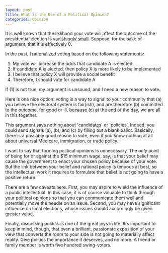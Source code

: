 ```yaml
---
layout: post
title: What is the Use of a Political Opinion?
categories: Opinion
---
```


It is well known that the liklihood your vote will affect the outcome of the presidential election is [vanishingly small](https://www.stat.berkeley.edu/~aldous/157/Papers/vote.pdf). Suppose, for the sake of argument, that it is effectively 0.

In the past, I rationalized voting based on the following statements:
1. My vote will increase the odds that candidate A is elected
2. If candidate A is elected, then policy X is more likely to be implemented
3. I believe that policy X will provide a social benefit
4. Therefore, I should vote for candidate A

If (1) is not true, my argument is unsound, and I need a new reason to vote.

Here is one nice option: voting is a way to signal to your community that (a) you believe the electoral system is fair(ish), and are therefore (b) committed to the outcome, for good or ill, because (c) at the end of the day, we are all in this together. 

This argument says nothing about 'candidates' or 'policies'. Indeed, you could send signals (a), (b), and (c) by filling out a blank ballot. Basically, there is a passably good reason to vote, even if you know nothing at all about universal Medicare, immigration, or trade policy.

I want to say that forming political opinions is unnecessary. The *only* point of being for or against the $15 minimum wage, say, is that your belief may cause the government to enact your chosen policy because of your vote. But the link between your belief and national policy is tenuous at best, so the intellectual work it requires to formulate that belief is not going to have a positive return.

There are a few caveats here. First, you may aspire to wield the influence of a public intellectual. In this case, it is of course valuable to think through your political opinions so that you can communicate them well and potentially move the needle on an issue. Second, you may have significant influence on local elections, whose issues should accordingly be given greater value. 

Finally, discussing politics is one of the great joys in life. It's important to keep in mind, though, that even a brilliant, passionate exposition of your view that converts the room to your side is not going to materially affect reality. Give politics the importance it deserves, and no more. A friend or family member is worth five hundred swing-voters.
